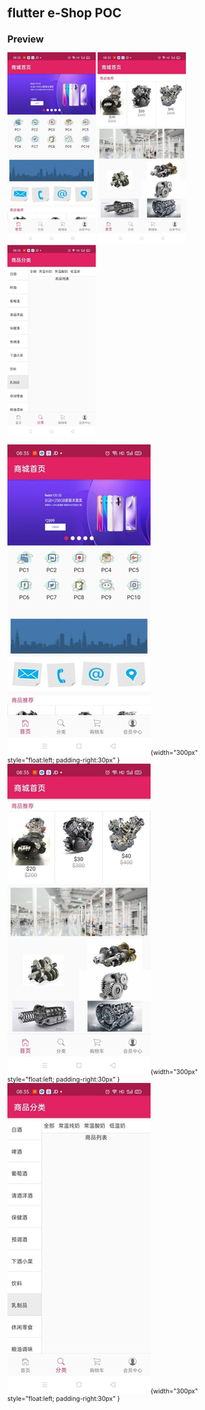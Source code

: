 # flutter e-Shop POC

## Preview

<p float="left">
	<img src="https://github.com/songlin81/flutter_shop/blob/master/lib/memo/1.jpg" alt="Img 1" width="200"/>
	<img src="https://github.com/songlin81/flutter_shop/blob/master/lib/memo/2.jpg" alt="Img 2" width="200"/>
	<img src="https://github.com/songlin81/flutter_shop/blob/master/lib/memo/3.jpg" alt="Img 3" width="200"/>
</p>

![Img1](https://github.com/songlin81/flutter_shop/blob/master/lib/memo/1.jpg){width="300px" style="float:left; padding-right:30px" }
![Img2](https://github.com/songlin81/flutter_shop/blob/master/lib/memo/2.jpg){width="300px" style="float:left; padding-right:30px" }
![Img3](https://github.com/songlin81/flutter_shop/blob/master/lib/memo/3.jpg){width="300px" style="float:left; padding-right:30px" }